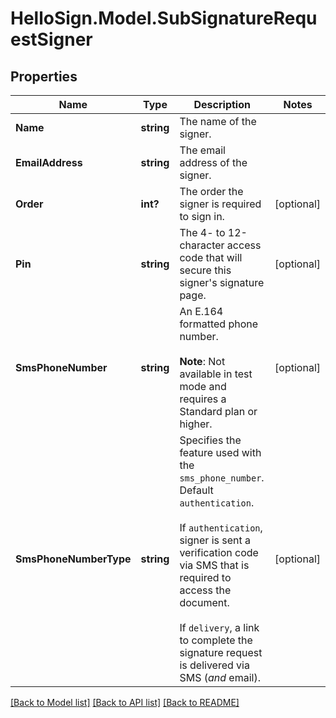 # HelloSign.Model.SubSignatureRequestSigner

## Properties

Name | Type | Description | Notes
------------ | ------------- | ------------- | -------------
**Name** | **string** |  The name of the signer.  | 
**EmailAddress** | **string** |  The email address of the signer.  | 
**Order** | **int?** |  The order the signer is required to sign in.  | [optional] 
**Pin** | **string** |  The 4- to 12-character access code that will secure this signer&#39;s signature page.  | [optional] 
**SmsPhoneNumber** | **string** |  An E.164 formatted phone number.<br><br>**Note**: Not available in test mode and requires a Standard plan or higher.  | [optional] 
**SmsPhoneNumberType** | **string** |  Specifies the feature used with the `sms_phone_number`. Default `authentication`.<br><br>If `authentication`, signer is sent a verification code via SMS that is required to access the document.<br><br>If `delivery`, a link to complete the signature request is delivered via SMS (_and_ email).  | [optional] 

[[Back to Model list]](../README.md#documentation-for-models) [[Back to API list]](../README.md#documentation-for-api-endpoints) [[Back to README]](../README.md)

